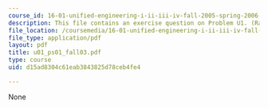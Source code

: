 ```yaml
---
course_id: 16-01-unified-engineering-i-ii-iii-iv-fall-2005-spring-2006
description: This file contains an exercise question on Problem U1. (Range Equation).
file_location: /coursemedia/16-01-unified-engineering-i-ii-iii-iv-fall-2005-spring-2006/d15ad8304c61eab3843825d78ceb4fe4_u01_ps01_fall03.pdf
file_type: application/pdf
layout: pdf
title: u01_ps01_fall03.pdf
type: course
uid: d15ad8304c61eab3843825d78ceb4fe4

---
```

None